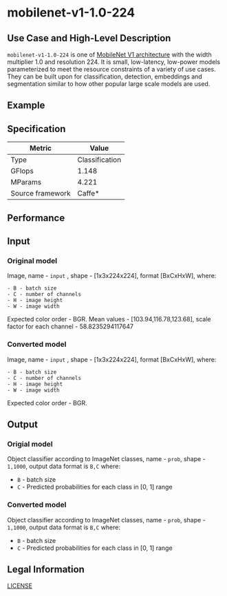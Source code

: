 # mobilenet-v1-1.0-224

## Use Case and High-Level Description

`mobilenet-v1-1.0-224` is one of [MobileNet V1 architecture](https://arxiv.org/abs/1704.04861) with the width multiplier 1.0 and resolution 224. It is small, low-latency, low-power models parameterized to meet the resource constraints of a variety of use cases. They can be built upon for classification, detection, embeddings and segmentation similar to how other popular large scale models are used.

## Example

## Specification

| Metric                          | Value                                     |
|---------------------------------|-------------------------------------------|
| Type                            | Classification                            |
| GFlops                          | 1.148                                     |
| MParams                         | 4.221                                     |
| Source framework                | Caffe\*                              |

## Performance

## Input

### Original model

Image, name - `input` , shape - [1x3x224x224], format [BxCxHxW], where:

    - B - batch size
    - C - number of channels
    - H - image height
    - W - image width

   Expected color order - BGR.
   Mean values - [103.94,116.78,123.68], scale factor for each channel - 58.8235294117647

### Converted model

Image, name - `input` , shape - [1x3x224x224], format [BxCxHxW], where:

    - B - batch size
    - C - number of channels
    - H - image height
    - W - image width

   Expected color order - BGR.

## Output

### Origial model

Object classifier according to ImageNet classes, name - `prob`,  shape - `1,1000`, output data format is `B,C` where:

- `B` - batch size
- `C` - Predicted probabilities for each class in  [0, 1] range

### Converted model

Object classifier according to ImageNet classes, name - `prob`,  shape - `1,1000`, output data format is `B,C` where:

- `B` - batch size
- `C` - Predicted probabilities for each class in  [0, 1] range

## Legal Information

[LICENSE](https://raw.githubusercontent.com/shicai/MobileNet-Caffe/26a8b8c0afb6114a07c1c9e4f550e4e0dd8cced1/LICENSE)
